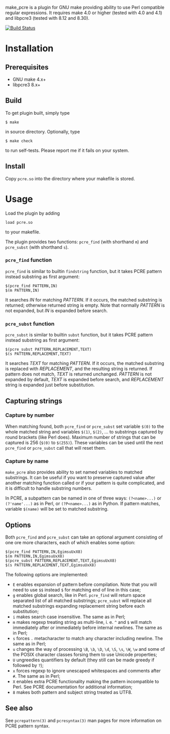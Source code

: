 make\_pcre is a plugin for GNU make providing ability to use Perl compatible
regular expressions. It requires make 4.0 or higher (tested with 4.0 and 4.1)
and libpcre3 (tested with 8.12 and 8.30).

[![Build Status](https://travis-ci.org/mikhirev/make_pcre.svg)](https://travis-ci.org/mikhirev/make\_pcre)

Installation
============

Prerequisites
-------------

- GNU make 4.x+
- libpcre3 8.x+

Build
-----

To get plugin built, simply type

    $ make

in source directory. Optionally, type

    $ make check

to run self-tests. Please report me if it fails on your system.

Install
-------

Copy `pcre.so` into the directory where your makefile is stored.

Usage
=====

Load the plugin by adding

    load pcre.so

to your makefile.

The plugin provides two functions: `pcre_find` (with shorthand `m`)
and `pcre_subst` (with shorthand `s`).

### `pcre_find` function ###

`pcre_find` is similar to builtin `findstring` function, but it takes PCRE
pattern instead substring as first argument:

    $(pcre_find PATTERN,IN)
    $(m PATTERN,IN)

It searches *IN* for matching *PATTERN*. If it occurs, the matched substring is
returned; otherwise returned string is empty. Note that normally *PATTERN* is
not expanded, but *IN* is expanded before search.

### `pcre_subst` function ###

`pcre_subst` is similar to builtin `subst` function, but it takes PCRE pattern
instead substring as first argument:

    $(pcre_subst PATTERN,REPLACEMENT,TEXT)
    $(s PATTERN,REPLACEMENT,TEXT)

It searches *TEXT* for matching *PATTERN*. If it occurs, the matched substring
is replaced with *REPLACEMENT*, and the resulting string is returned. If pattern
does not match, *TEXT* is returned unchanged. *PATTERN* is not expanded by default,
*TEXT* is expanded before search, and *REPLACEMENT* string is expanded just before
substitution.

Capturing strings
-----------------

### Capture by number ###

When matching found, both `pcre_find` or `pcre_subst` set variable `$(0)`
to the whole matched string and variables `$(1)`, `$(2)`, ... to substrings
captured by round brackets (like Perl does). Maximum number of strings that can
be captured is 256 (`$(0)` to `$(255)`). These variables can be used until
the next `pcre_find` or `pcre_subst` call that will reset them.

### Capture by name ###

`make_pcre` also provides ability to set named variables to matched substrings.
It can be useful if you want to preserve captured value after another matching
function called or if your pattern is quite complicated, and it is difficult
to handle substring numbers.

In PCRE, a subpattern can be named in one of three ways: `(?<name>...)`
or `(?'name'...)` as in Perl, or `(?P<name>...)` as in Python. If pattern
matches, variable `$(name)` will be set to matched substring.

Options
-------

Both `pcre_find` and `pcre_subst` can take an optional argument consisting
of one ore more characters, each of which enables some option:

    $(pcre_find PATTERN,IN,EgimsuUxX8)
    $(m PATTERN,IN,EgimsuUxX8)
    $(pcre_subst PATTERN,REPLACEMENT,TEXT,EgimsuUxX8)
    $(s PATTERN,REPLACEMENT,TEXT,EgimsuUxX8)

The following options are implemented:

- `E` enables expansion of pattern before compilation. Note that you will need
  to use `$$` instead `$` for matching end of line in this case;
- `g` enables global search, like in Perl. `pcre_find` will return space
  separated list of all matched substrings; `pcre_subst` will replace all
  matched substrings expanding replacement string before each substitution;
- `i` makes search case insensitive. The same as in Perl;
- `m` makes regexp treating string as multi-line, i. e. `^` and `$` will match
  immediately after or immediately before internal newlines. The same
  as in Perl;
- `s` forces `.` metacharacter to match any character including newline.
  The same as in Perl;
- `u` changes the way of processing `\B`, `\b`, `\D`, `\d`, `\S`, `\s`, `\W`,
  `\w` and some of the POSIX character classes forsing them to use Unicode
  properties;
- `U` ungreedies quantifiers by default (they still can be made greedy
  if followed by `?`);
- `x` forces regexp to ignore unescaped whitespaces and comments after `#`.
  The same as in Perl;
- `X` enables extra PCRE functionality making the pattern incompatible to Perl.
  See PCRE documentation for additional information;
- `8` makes both pattern and subject string treated as UTF8.

See also
--------

See `pcrepattern(3)` and `pcresyntax(3)` man pages for more information
on PCRE pattern syntax.
